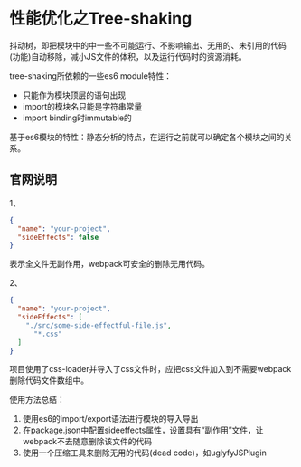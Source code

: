 # 性能优化之Tree-shaking

抖动树，即把模块中的中一些不可能运行、不影响输出、无用的、未引用的代码(功能)自动移除，减小JS文件的体积，以及运行代码时的资源消耗。

tree-shaking所依赖的一些es6 module特性：

* 只能作为模块顶层的语句出现
* import的模块名只能是字符串常量
* import binding时immutable的

基于es6模块的特性：静态分析的特点，在运行之前就可以确定各个模块之间的关系。



## 官网说明

1、

```json
{
  "name": "your-project",
  "sideEffects": false
}
```

表示全文件无副作用，webpack可安全的删除无用代码。

2、

```json
{
  "name": "your-project",
  "sideEffects": [
    "./src/some-side-effectful-file.js",
      "*.css"
  ]
}
```

项目使用了css-loader并导入了css文件时，应把css文件加入到不需要webpack删除代码文件数组中。



使用方法总结：

1. 使用es6的import/export语法进行模块的导入导出
2. 在package.json中配置sideeffects属性，设置具有“副作用”文件，让webpack不去随意删除该文件的代码
3. 使用一个压缩工具来删除无用的代码(dead code)，如uglyfyJSPlugin